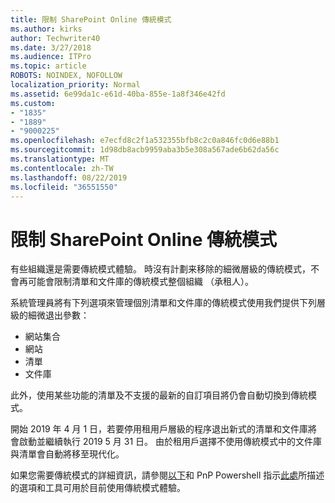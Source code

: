 ```yaml
---
title: 限制 SharePoint Online 傳統模式
ms.author: kirks
author: Techwriter40
ms.date: 3/27/2018
ms.audience: ITPro
ms.topic: article
ROBOTS: NOINDEX, NOFOLLOW
localization_priority: Normal
ms.assetid: 6e99da1c-e61d-40ba-855e-1a8f346e42fd
ms.custom:
- "1835"
- "1889"
- "9000225"
ms.openlocfilehash: e7ecfd8c2f1a532355bfb8c2c0a846fc0d6e88b1
ms.sourcegitcommit: 1d98db8acb9959aba3b5e308a567ade6b62da56c
ms.translationtype: MT
ms.contentlocale: zh-TW
ms.lasthandoff: 08/22/2019
ms.locfileid: "36551550"
---
```

# <a name="restrict-sharepoint-online-to-classic-mode"></a>限制 SharePoint Online 傳統模式

有些組織還是需要傳統模式體驗。 時沒有計劃来移除的細微層級的傳統模式，不會再可能會限制清單和文件庫的傳統模式整個組織 （承租人）。

系統管理員將有下列選項來管理個別清單和文件庫的傳統模式使用我們提供下列層級的細微退出參數：

- 網站集合
- 網站
- 清單
- 文件庫

此外，使用某些功能的清單及不支援的最新的自訂項目將仍會自動切換到傳統模式。

開始 2019 年 4 月 1 日，若要停用租用戶層級的程序退出新式的清單和文件庫將會啟動並繼續執行 2019 5 月 31 日。  由於租用戶選擇不使用傳統模式中的文件庫與清單會自動將移至現代化。

如果您需要傳統模式的詳細資訊，請參閱[以下](https://techcommunity.microsoft.com/t5/Microsoft-SharePoint-Blog/Delivering-SharePoint-modern-experiences/ba-p/315023)和 PnP Powershell 指示[此處](https://docs.microsoft.com/sharepoint/dev/transform/modernize-userinterface-lists-and-libraries-optout)所描述的選項和工具可用於目前使用傳統模式體驗。

